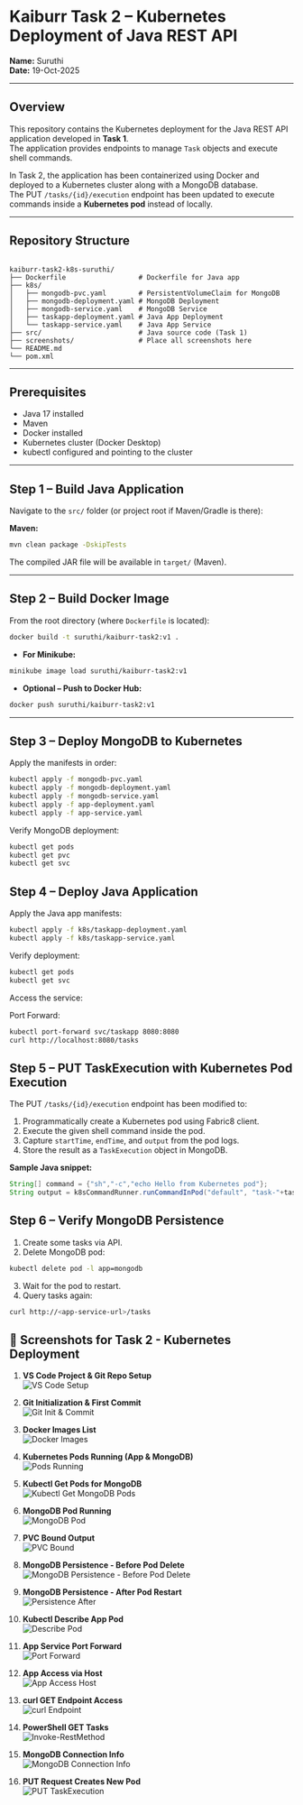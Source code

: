 
# Kaiburr Task 2 – Kubernetes Deployment of Java REST API

**Name:** Suruthi  
**Date:** 19-Oct-2025  

---

## **Overview**

This repository contains the Kubernetes deployment for the Java REST API application developed in **Task 1**.  
The application provides endpoints to manage `Task` objects and execute shell commands.  

In Task 2, the application has been containerized using Docker and deployed to a Kubernetes cluster along with a MongoDB database.  
The PUT `/tasks/{id}/execution` endpoint has been updated to execute commands inside a **Kubernetes pod** instead of locally.  

---

## **Repository Structure**

```

kaiburr-task2-k8s-suruthi/
├── Dockerfile                  # Dockerfile for Java app
├── k8s/
│   ├── mongodb-pvc.yaml        # PersistentVolumeClaim for MongoDB
│   ├── mongodb-deployment.yaml # MongoDB Deployment
│   ├── mongodb-service.yaml    # MongoDB Service
│   ├── taskapp-deployment.yaml # Java App Deployment
│   └── taskapp-service.yaml    # Java App Service
├── src/                        # Java source code (Task 1)
├── screenshots/                # Place all screenshots here
└── README.md
└── pom.xml
````

---

## **Prerequisites**

- Java 17 installed  
- Maven 
- Docker installed  
- Kubernetes cluster (Docker Desktop)  
- kubectl configured and pointing to the cluster  

---

## **Step 1 – Build Java Application**

Navigate to the `src/` folder (or project root if Maven/Gradle is there):

**Maven:**
```bash
mvn clean package -DskipTests
````

The compiled JAR file will be available in `target/` (Maven).

---

## **Step 2 – Build Docker Image**

From the root directory (where `Dockerfile` is located):

```bash
docker build -t suruthi/kaiburr-task2:v1 .
```

* **For Minikube:**

```bash
minikube image load suruthi/kaiburr-task2:v1
```

* **Optional – Push to Docker Hub:**

```bash
docker push suruthi/kaiburr-task2:v1
```

---

## **Step 3 – Deploy MongoDB to Kubernetes**

Apply the manifests in order:

```bash
kubectl apply -f mongodb-pvc.yaml
kubectl apply -f mongodb-deployment.yaml
kubectl apply -f mongodb-service.yaml
kubectl apply -f app-deployment.yaml
kubectl apply -f app-service.yaml

```

Verify MongoDB deployment:

```bash
kubectl get pods
kubectl get pvc
kubectl get svc
```

## **Step 4 – Deploy Java Application**

Apply the Java app manifests:

```bash
kubectl apply -f k8s/taskapp-deployment.yaml
kubectl apply -f k8s/taskapp-service.yaml
```

Verify deployment:

```bash
kubectl get pods
kubectl get svc
```

Access the service:

Port Forward:

```bash
kubectl port-forward svc/taskapp 8080:8080
curl http://localhost:8080/tasks
```

## **Step 5 – PUT TaskExecution with Kubernetes Pod Execution**

The PUT `/tasks/{id}/execution` endpoint has been modified to:

1. Programmatically create a Kubernetes pod using Fabric8 client.
2. Execute the given shell command inside the pod.
3. Capture `startTime`, `endTime`, and `output` from the pod logs.
4. Store the result as a `TaskExecution` object in MongoDB.

**Sample Java snippet:**

```java
String[] command = {"sh","-c","echo Hello from Kubernetes pod"};
String output = k8sCommandRunner.runCommandInPod("default", "task-"+taskId, command, 60);
```



## **Step 6 – Verify MongoDB Persistence**

1. Create some tasks via API.
2. Delete MongoDB pod:

```bash
kubectl delete pod -l app=mongodb
```

3. Wait for the pod to restart.
4. Query tasks again:

```bash
curl http://<app-service-url>/tasks
```


## 📸 Screenshots for Task 2 - Kubernetes Deployment

1. **VS Code Project & Git Repo Setup**  
   ![VS Code Setup](screenshots/vs-code-setup.png)

2. **Git Initialization & First Commit**  
   ![Git Init & Commit](screenshots/git-repo-setup.png)

3. **Docker Images List**  
   ![Docker Images](screenshots/docker-images-list.png)

4. **Kubernetes Pods Running (App & MongoDB)**  
   ![Pods Running](screenshots/pods_running.png)

5. **Kubectl Get Pods for MongoDB**  
   ![Kubectl Get MongoDB Pods](screenshots/kubectl-get-pods-mongodb.png)

6. **MongoDB Pod Running**  
   ![MongoDB Pod](screenshots/pod-restart.png)

7. **PVC Bound Output**  
   ![PVC Bound](screenshots/pvc_bound.png)

8. **MongoDB Persistence - Before Pod Delete**  
   ![MongoDB Persistence - Before Pod Delete](screenshots/mongodb-persistence.png)

9. **MongoDB Persistence - After Pod Restart**  
   ![Persistence After](screenshots/mongodb-persistence-after.png)

10. **Kubectl Describe App Pod**  
    ![Describe Pod](screenshots/taskapp-describe-pod.png)

11. **App Service Port Forward**  
    ![Port Forward](screenshots/port-forward.png)

12. **App Access via Host**  
    ![App Access Host](screenshots/taskapp-access-host.png)

13. **curl GET Endpoint Access**  
    ![curl Endpoint](screenshots/curl-get-tasks.png)

14. **PowerShell GET Tasks**  
    ![Invoke-RestMethod](screenshots/InvokeGet-tasks.png)

15. **MongoDB Connection Info**  
    ![MongoDB Connection Info](screenshots/mongo-connection.png)

16. **PUT Request Creates New Pod**  
    ![PUT TaskExecution](screenshots/PUT-creates-pod.png)

